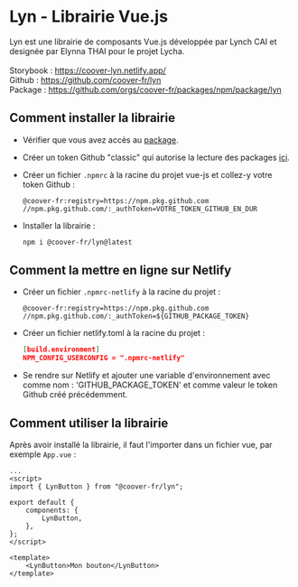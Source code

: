 # Lyn - Librairie Vue.js

Lyn est une librairie de composants Vue.js développée par Lynch CAI et designée par Elynna THAI pour le projet Lycha.<br><br>
Storybook : https://coover-lyn.netlify.app/ <br>
Github : https://github.com/coover-fr/lyn<br>
Package : https://github.com/orgs/coover-fr/packages/npm/package/lyn

## Comment installer la librairie

-   Vérifier que vous avez accès au [package](https://github.com/orgs/coover-fr/packages/npm/package/lyn).

-   Créer un token Github "classic" qui autorise la lecture des packages [ici](https://github.com/settings/tokens).

-   Créer un fichier `.npmrc` à la racine du projet vue-js et collez-y votre token Github :

    ```
    @coover-fr:registry=https://npm.pkg.github.com
    //npm.pkg.github.com/:_authToken=VOTRE_TOKEN_GITHUB_EN_DUR
    ```

-   Installer la librairie :
    ```bash
    npm i @coover-fr/lyn@latest
    ```

## Comment la mettre en ligne sur Netlify

-   Créer un fichier `.npmrc-netlify` à la racine du projet :

    ```
    @coover-fr:registry=https://npm.pkg.github.com
    //npm.pkg.github.com/:_authToken=${GITHUB_PACKAGE_TOKEN}
    ```

-   Créer un fichier netlify.toml à la racine du projet :

    ```json
    [build.environment]
    NPM_CONFIG_USERCONFIG = ".npmrc-netlify"
    ```

-   Se rendre sur Netlify et ajouter une variable d'environnement avec comme nom : 'GITHUB_PACKAGE_TOKEN' et comme valeur le token Github créé précédemment.

## Comment utiliser la librairie

Après avoir installé la librairie, il faut l'importer dans un fichier vue, par exemple `App.vue` :

```vue
...
<script>
import { LynButton } from "@coover-fr/lyn";

export default {
    components: {
        LynButton,
    },
};
</script>

<template>
    <LynButton>Mon bouton</LynButton>
</template>
```
